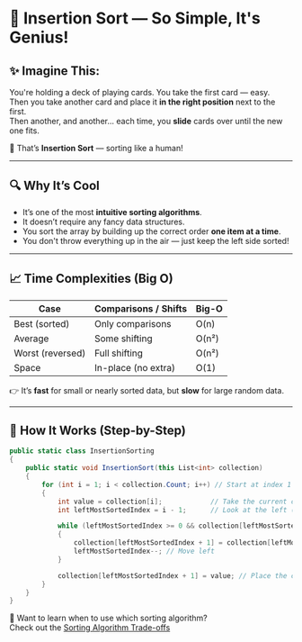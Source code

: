 ﻿# 🧠 Insertion Sort — So Simple, It's Genius!

## ✨ Imagine This:

You're holding a deck of playing cards. You take the first card — easy.  
Then you take another card and place it **in the right position** next to the first.  
Then another, and another... each time, you **slide** cards over until the new one fits.

🎯 That’s **Insertion Sort** — sorting like a human!

---

## 🔍 Why It’s Cool

- It’s one of the most **intuitive sorting algorithms**.
- It doesn’t require any fancy data structures.
- You sort the array by building up the correct order **one item at a time**.
- You don't throw everything up in the air — just keep the left side sorted!

---

## 📈 Time Complexities (Big O)

| Case           | Comparisons / Shifts | Big-O     |
|----------------|----------------------|-----------|
| Best (sorted)  | Only comparisons     | O(n)      |
| Average        | Some shifting        | O(n²)     |
| Worst (reversed) | Full shifting      | O(n²)     |
| Space          | In-place (no extra)  | O(1)      |

👉 It’s **fast** for small or nearly sorted data, but **slow** for large random data.

---

## 🧩 How It Works (Step-by-Step)

```csharp
public static class InsertionSorting
{
    public static void InsertionSort(this List<int> collection)
    {
        for (int i = 1; i < collection.Count; i++) // Start at index 1
        {
            int value = collection[i];            // Take the current card
            int leftMostSortedIndex = i - 1;      // Look at the left (already sorted)

            while (leftMostSortedIndex >= 0 && collection[leftMostSortedIndex] > value)
            {
                collection[leftMostSortedIndex + 1] = collection[leftMostSortedIndex]; // Shift right
                leftMostSortedIndex--; // Move left
            }

            collection[leftMostSortedIndex + 1] = value; // Place the card in the right spot
        }
    }
}
```

📘 Want to learn when to use which sorting algorithm?  
Check out the [Sorting Algorithm Trade-offs](./trade-offs.md)